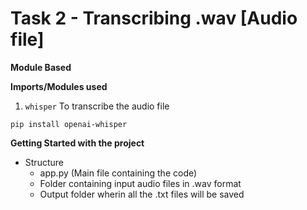 # Task 2 - Transcribing .wav [Audio file]

**Module Based**

**Imports/Modules used**

1. ```whisper``` To transcribe the audio file
```
pip install openai-whisper 
```

**Getting Started with the project**

* Structure
  * app.py (Main file containing the code)
  * Folder containing input audio files in .wav format
  * Output folder wherin all the .txt files will be saved
